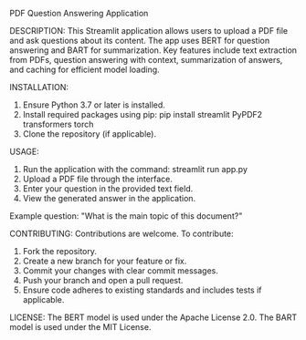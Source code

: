 PDF Question Answering Application

DESCRIPTION:
This Streamlit application allows users to upload a PDF file and ask questions about its content. The app uses BERT for question answering and BART for summarization. Key features include text extraction from PDFs, question answering with context, summarization of answers, and caching for efficient model loading.

INSTALLATION:
1. Ensure Python 3.7 or later is installed.
2. Install required packages using pip:
   pip install streamlit PyPDF2 transformers torch
3. Clone the repository (if applicable).

USAGE:
1. Run the application with the command:
   streamlit run app.py
2. Upload a PDF file through the interface.
3. Enter your question in the provided text field.
4. View the generated answer in the application.

Example question: "What is the main topic of this document?"

CONTRIBUTING:
Contributions are welcome. To contribute:
1. Fork the repository.
2. Create a new branch for your feature or fix.
3. Commit your changes with clear commit messages.
4. Push your branch and open a pull request.
5. Ensure code adheres to existing standards and includes tests if applicable.

LICENSE:
The BERT model is used under the Apache License 2.0. The BART model is used under the MIT License.
